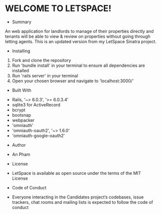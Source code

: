 # WELCOME TO LETSPACE!

* Summary

An web application for landlords to manage of their properties directly and tenants will be able to view & review on properties without going through letting agents. This is an updated version from my LetSpace Sinatra project. 


* Installing

1. Fork and clone the repository
2. Run 'bundle install' in your terminal to ensure all dependencies are installed
3. Run 'rails server' in your terminal
4. Open your chosen browser and navigate to 'localhost:3000/'


* Built With

- Rails, '~> 6.0.3', '>= 6.0.3.4'
- sqlite3 for ActiveRecord
- bcrypt
- bootsnap
- webpacker
- 'omniauth'
- 'omniauth-oauth2', '~> 1.6.0'
- 'omniauth-google-oauth2'

* Author

- An Pham

* License

- LetSpace is available as open source under the terms of the MIT License

* Code of Conduct

- Everyone interacting in the Candidates project’s codebases, issue trackers, chat rooms and mailing lists is expected to follow the code of conduct

